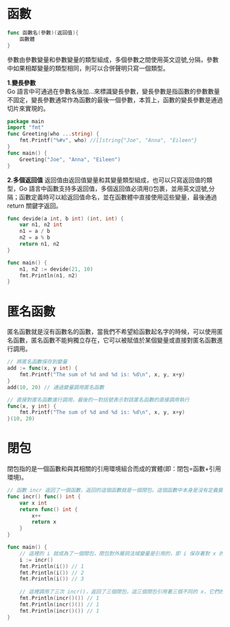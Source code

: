 # 函數
```go  
func 函數名(參數)(返回值){
    函數體
}
```
參數由參數變量和參數變量的類型組成，多個參數之間使用英文逗號,分隔，參數中如果相鄰變量的類型相同，則可以合併聲明只寫一個類型。

**1.變長參數**  
Go 語言中可通過在參數名後加...來標識變長參數，變長參數是指函數的參數數量不固定，變長參數通常作為函數的最後一個參數，本質上，函數的變長參數是通過切片來實現的。
```go  
package main
import "fmt"
func Greeting(who ...string) {
	fmt.Printf("%#v", who) //[]string{"Joe", "Anna", "Eileen"}
}
func main() {
	Greeting("Joe", "Anna", "Eileen")
}
```

**2.多個返回值**
返回值由返回值變量和其變量類型組成，也可以只寫返回值的類型，Go 語言中函數支持多返回值，多個返回值必須用()包裹，並用英文逗號,分隔；函數定義時可以給返回值命名，並在函數體中直接使用這些變量，最後通過 return 關鍵字返回。
```go  
func devide(a int, b int) (int, int) {
	var n1, n2 int
	n1 = a / b
	n2 = a % b
	return n1, n2
}

func main() {
	n1, n2 := devide(21, 10)
	fmt.Println(n1, n2)
}
```

# 匿名函數
匿名函數就是沒有函數名的函數，當我們不希望給函數起名字的時候，可以使用匿名函數，匿名函數不能夠獨立存在，它可以被賦值於某個變量或直接對匿名函數進行調用。 

```go  
// 將匿名函數保存到變量
add := func(x, y int) {
    fmt.Printf("The sum of %d and %d is: %d\n", x, y, x+y)
}
add(10, 20) // 通過變量調用匿名函數

// 直接對匿名函數進行調用，最後的一對括號表示對該匿名函數的直接調用執行
func(x, y int) {
    fmt.Printf("The sum of %d and %d is: %d\n", x, y, x+y)
}(10, 20)
```

# 閉包
閉包指的是一個函數和與其相關的引用環境組合而成的實體(即：閉包=函數+引用環境)。
```go  
// 函數 incr 返回了一個函數，返回的這個函數就是一個閉包。這個函數中本身是沒有定義變量 i 的，而是引用了它所在的環境（函數incr）中的變量 i。
func incr() func() int {
	var x int
	return func() int {
		x++
		return x
	}
}

func main() {
    // 這裡的 i 就成為了一個閉包，閉包對外層詞法域變量是引用的，即 i 保存著對 x 的引用。
    i := incr()
    fmt.Println(i()) // 1
    fmt.Println(i()) // 2
    fmt.Println(i()) // 3
    
    // 這裡調用了三次 incr()，返回了三個閉包，這三個閉包引用著三個不同的 x，它們的狀態是各自獨立的
    fmt.Println(incr()()) // 1
    fmt.Println(incr()()) // 1
    fmt.Println(incr()()) // 1
}

```